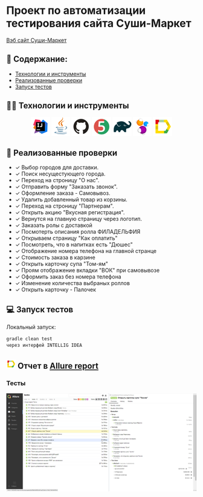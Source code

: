 # Проект по автоматизации тестирования сайта Суши-Маркет
<a target="_blank" href="https://cherepovec.sushi-market.com/">Вэб сайт Суши-Маркет</a>

## :pushpin: Содержание:

- [Технологии и инструменты](#technologist-технологии-и-инструменты)
- [Реализованные проверки](#bookmark_tabs-Реализованные-проверки)
- [Запуск тестов](#earth_africa-Запуск-тестов)

## :technologist: Технологии и инструменты

<p align="center">
<a href="https://www.jetbrains.com/idea/"><img src="images/Intelij_IDEA.svg" width="50" height="50"  alt="IDEA"/></a>
<a href="https://www.java.com/"><img src="images/Java.svg" width="50" height="50"  alt="Java"/></a>
<a href="https://github.com/"><img src="images/Github.svg" width="50" height="50"  alt="Github"/></a>
<a href="https://junit.org/junit5/"><img src="images/JUnit5.svg" width="50" height="50"  alt="JUnit 5"/></a>
<a href="https://gradle.org/"><img src="images/Gradle.svg" width="50" height="50"  alt="Gradle"/></a>
<a href="https://selenide.org/"><img src="images/Selenide.svg" width="50" height="50"  alt="Selenide"/></a>
<a href="https://github.com/allure-framework/allure2"><img src="images/Allure_Report.svg" width="50" height="50"  alt="Allure"/></a>
</p>

## :bookmark_tabs: Реализованные проверки

- ✓ Выбор городов для доставки.
- ✓ Поиск несущестующего города.
- ✓ Переход на строницу "О нас".
- ✓ Отправить форму "Заказать звонок".
- ✓ Оформление заказа - Самовывоз.
- ✓ Удалить добавленный товар из корзины.
- ✓ Переход на строницу "Партнерам".
- ✓ Открыть акцию  "Вкусная регистрация".
- ✓ Вернутся на главную страницу через логотип.
- ✓ Заказать ролы с доставкой
- ✓ Посмотерть описания ролла ФИЛАДЕЛЬФИЯ
- ✓ Открываем страницу "Как оплатить"
- ✓ Посмотреть, что в напитках есть "Дюшес"
- ✓ Отображение номера телефона на главной странце
- ✓ Стоимость заказа в карзине
- ✓ Открыть карточку супа "Том-ям"
- ✓ Проям отображение вкладки "ВОК" при самовывозе
- ✓ Оформить заказ без номера телефона
- ✓ Изменение количества выбраных роллов
- ✓ Открыть карточку - Палочек 

## :computer: Запуск тестов

Локальный запуск:
```bash
gradle clean test
через интерфей INTELLIG IDEA
```
## <img src="images/Allure_Report.svg" width="25" height="25"  alt="Allure"/></a> Отчет в <a target="_blank" href="https://jenkins.autotests.cloud/job/berezkindv_performance_lab_complete_project/22/allure/">Allure report</a>
### Тесты

<p align="center">
<img title="Allure1" src="images/Allur1.png">
</p>
